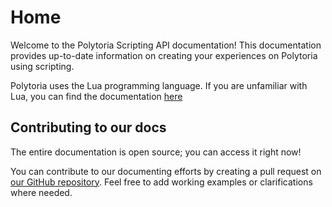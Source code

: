 # Home

Welcome to the Polytoria Scripting API documentation! This documentation provides up-to-date information on creating your experiences on Polytoria using scripting.

Polytoria uses the Lua programming language. If you are unfamiliar with Lua, you can find the documentation [here](https://www.lua.org/manual/5.2/)

## Contributing to our docs

The entire documentation is open source; you can access it right now!

You can contribute to our documenting efforts by creating a pull request on [our GitHub repository](https://github.com/Polytoria/Docs). Feel free to add working examples or clarifications where needed.
